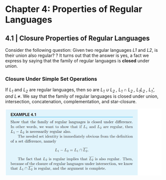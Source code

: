 # Chapter 4: Properties of Regular Languages
## 4.1 | Closure Properties of Regular Languages
Consider the following question: Given two regular languages _L1_ and _L2_, is
their union also regular? ? It turns out that the answer is yes, a fact we express by saying
that the family of regular languages is **closed** under union. 

### Closure Under Simple Set Operations
If _L<sub>1</sub>_ and _L<sub>2</sub>_ are regular languages, then so are _L<sub>1</sub> ∪ L<sub>2</sub> , L<sub>1</sub> ∩ L<sub>2</sub> , L<sub>1</sub>L<sub>2</sub> , L<sub>1</sub>', and L∗_. We say that the family of regular languages is closed under union,
intersection, concatenation, complementation, and star-closure.

![](https://github.com/stinsan/CS-3823-Theory-of-Computation/blob/master/Screenshots/toc-43.png)
